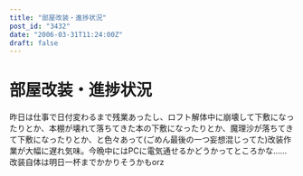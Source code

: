 ```yaml
---
title: "部屋改装・進捗状況"
post_id: "3432"
date: "2006-03-31T11:24:00Z"
draft: false
---
```


# 部屋改装・進捗状況

昨日は仕事で日付変わるまで残業あったし、ロフト解体中に崩壊して下敷になったりとか、本棚が壊れて落ちてきた本の下敷になったりとか、魔理沙が落ちてきて下敷になったりとか、と色々あって(ごめん最後の一つ妄想混じってた)改装作業が大幅に遅れ気味。今晩中にはPCに電気通せるかどうかってところかな……改装自体は明日一杯までかかりそうかもorz
